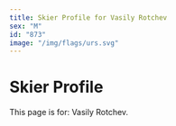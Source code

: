 ```yaml
---
title: Skier Profile for Vasily Rotchev
sex: "M"
id: "873"
image: "/img/flags/urs.svg" 
---
```


# Skier Profile

This page is for: Vasily Rotchev.
    